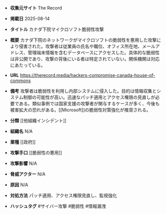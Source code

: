 - **収集元サイト**
The Record

- **掲載日**
2025-08-14

- **タイトル**
カナダ下院マイクロソフト脆弱性攻撃

- **概要**
カナダ下院のネットワークがマイクロソフトの脆弱性を悪用した攻撃により侵害された。攻撃者は従業員の氏名や職位、オフィス所在地、メールアドレス、管理端末情報を含むデータベースにアクセスした。具体的な脆弱性は非公開であり、攻撃の背後にいる者は特定されていない。関係機関は対応にあたっている。

- **URL**
https://therecord.media/hackers-compromise-canada-house-of-commons

- **備考**
攻撃者は脆弱性を利用し内部システムに侵入した。目的は情報収集とシステム制御の可能性が高い。迅速なパッチ適用とアクセス権限の見直しが必要である。類似事例では国家支援の攻撃者が関与するケースが多く、今後も被害拡大の恐れがある。[[Microsoft]]の脆弱性対策強化が推奨される。

- **分類**
[[他組織インシデント]]

- **組織名**
N/A

- **業種**
[[政府]]

- **攻撃手口**
[[脆弱性の悪用]]

- **攻撃影響**
N/A

- **脅威アクター**
N/A

- **原因**
N/A

- **対処方法**
パッチ適用、アクセス権限見直し、監視強化

- **ハッシュタグ**
#サイバー攻撃 #脆弱性 #情報漏洩
